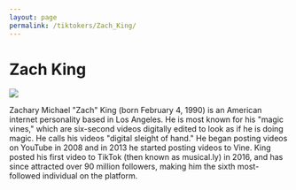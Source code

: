 ```yaml
---
layout: page
permalink: /tiktokers/Zach_King/
---
```

# Zach King


<img src="//upload.wikimedia.org/wikipedia/commons/thumb/0/0d/Zach_King_%287485332562%29_%28cropped%29.jpg/220px-Zach_King_%287485332562%29_%28cropped%29.jpg"> 

Zachary Michael "Zach" King (born February 4, 1990) is an American internet personality based in Los Angeles. He is most known for his "magic vines," which are six-second videos digitally edited to look as if he is doing magic. He calls his videos "digital sleight of hand." He began posting videos on YouTube in 2008 and in 2013 he started posting videos to Vine. King posted his first video to TikTok (then known as musical.ly) in 2016, and has since attracted over 90 million followers, making him the sixth most-followed individual on the platform.

